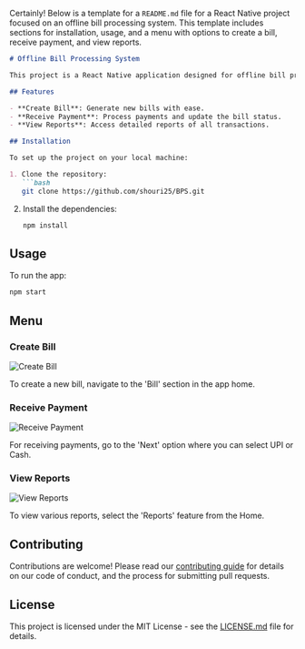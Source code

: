 Certainly! Below is a template for a `README.md` file for a React Native project focused on an offline bill processing system. This template includes sections for installation, usage, and a menu with options to create a bill, receive payment, and view reports.

```markdown
# Offline Bill Processing System

This project is a React Native application designed for offline bill processing. It allows users to create bills, receive payments, and view reports without the need for an active internet connection.

## Features

- **Create Bill**: Generate new bills with ease.
- **Receive Payment**: Process payments and update the bill status.
- **View Reports**: Access detailed reports of all transactions.

## Installation

To set up the project on your local machine:

1. Clone the repository:
   ```bash
   git clone https://github.com/shouri25/BPS.git
   ```
2. Install the dependencies:
   ```bash
   npm install
   ```

## Usage

To run the app:

```bash
npm start
```

## Menu

### Create Bill

![Create Bill](https://github.com/shouri25/BPS/blob/main/screenshots/Screenshot_1710780253.png)

To create a new bill, navigate to the 'Bill' section in the app home.

### Receive Payment

![Receive Payment](https://github.com/shouri25/BPS/blob/main/screenshots/Screenshot_1710781067.png)

For receiving payments, go to the 'Next' option where you can select UPI or Cash.

### View Reports

![View Reports](https://github.com/shouri25/BPS/blob/main/screenshots/Screenshot_1710780276.png)

To view various reports, select the 'Reports' feature from the Home.

## Contributing

Contributions are welcome! Please read our [contributing guide](^8^) for details on our code of conduct, and the process for submitting pull requests.

## License

This project is licensed under the MIT License - see the [LICENSE.md](^9^) file for details.
